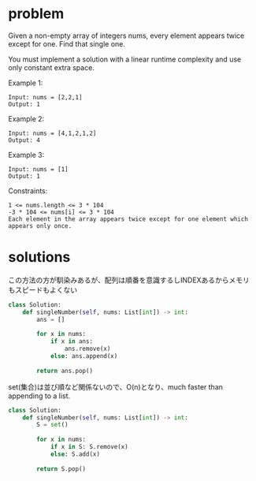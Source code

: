 # problem
Given a non-empty array of integers nums, every element appears twice except for one. Find that single one.

You must implement a solution with a linear runtime complexity and use only constant extra space.

 

Example 1:

```
Input: nums = [2,2,1]
Output: 1
```

Example 2:

```
Input: nums = [4,1,2,1,2]
Output: 4
```

Example 3:

```
Input: nums = [1]
Output: 1
```

Constraints:

```
1 <= nums.length <= 3 * 104
-3 * 104 <= nums[i] <= 3 * 104
Each element in the array appears twice except for one element which appears only once.
```

# solutions
この方法の方が馴染みあるが、配列は順番を意識するしINDEXあるからメモリもスピードもよくない

```python
class Solution:
    def singleNumber(self, nums: List[int]) -> int:
        ans = []
        
        for x in nums:
            if x in ans: 
                ans.remove(x)
            else: ans.append(x)
        
        return ans.pop()
```


set(集合)は並び順など関係ないので、O(n)となり、much faster than appending to a list.

```python
class Solution:
    def singleNumber(self, nums: List[int]) -> int:
        S = set()
        
        for x in nums:
            if x in S: S.remove(x)
            else: S.add(x)
        
        return S.pop()
```